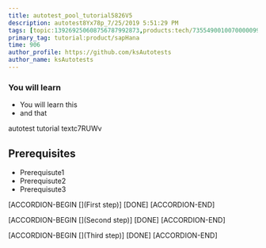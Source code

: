```yaml
---
title: autotest_pool_tutorial5826V5
description: autotest8Yx78p_7/25/2019 5:51:29 PM
tags: [topic:139269250608756787992873,products:tech/73554900100700000996,tutorial:experience/advanced]
primary_tag: tutorial:product/sapHana
time: 906
author_profile: https://github.com/ksAutotests
author_name: ksAutotests
---
```

### You will learn
- You will learn this
- and that

autotest tutorial textc7RUWv

## Prerequisites
- Prerequisute1
- Prerequisute2
- Prerequisute3

[ACCORDION-BEGIN [](First step)]
[DONE]
[ACCORDION-END]

[ACCORDION-BEGIN [](Second step)]
[DONE]
[ACCORDION-END]

[ACCORDION-BEGIN [](Third step)]
[DONE]
[ACCORDION-END]

